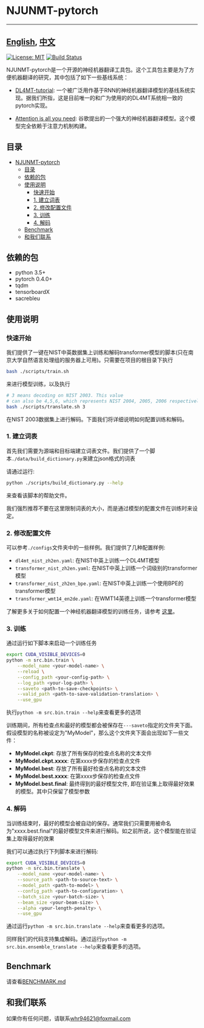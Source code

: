 # NJUNMT-pytorch

---
[English](README.md), [中文](README-zh.md)
---

[![License: MIT](https://img.shields.io/badge/License-MIT-yellow.svg)](https://opensource.org/licenses/MIT) [![Build Status](https://travis-ci.com/whr94621/NJUNMT-pytorch.svg?branch=dev-travis-ci)](https://travis-ci.com/whr94621/NJUNMT-pytorch)

NJUNMT-pytorch是一个开源的神经机器翻译工具包。这个工具包主要是为了方便机器翻译的研究，其中包括了如下一些基线系统：

- [DL4MT-tutorial](https://github.com/nyu-dl/dl4mt-tutorial): 一个被广泛用作基于RNN的神经机器翻译模型的基线系统实现。据我们所指，这是目前唯一的和广为使用的的DL4MT系统相一致的pytorch实现。

- [Attention is all you need](https://arxiv.org/abs/1706.03762): 谷歌提出的一个强大的神经机器翻译模型。这个模型完全依赖于注意力机制构建。

## 目录
- [NJUNMT-pytorch](#njunmt-pytorch)
    - [目录](#%E7%9B%AE%E5%BD%95)
    - [依赖的包](#%E4%BE%9D%E8%B5%96%E7%9A%84%E5%8C%85)
    - [使用说明](#%E4%BD%BF%E7%94%A8%E8%AF%B4%E6%98%8E)
        - [快速开始](#%E5%BF%AB%E9%80%9F%E5%BC%80%E5%A7%8B)
        - [1. 建立词表](#1-%E5%BB%BA%E7%AB%8B%E8%AF%8D%E8%A1%A8)
        - [2. 修改配置文件](#2-%E4%BF%AE%E6%94%B9%E9%85%8D%E7%BD%AE%E6%96%87%E4%BB%B6)
        - [3. 训练](#3-%E8%AE%AD%E7%BB%83)
        - [4. 解码](#4-%E8%A7%A3%E7%A0%81)
    - [Benchmark](#benchmark)
    - [和我们联系](#%E5%92%8C%E6%88%91%E4%BB%AC%E8%81%94%E7%B3%BB)

## 依赖的包

- python 3.5+
- pytorch 0.4.0+
- tqdm
- tensorboardX
- sacrebleu

## 使用说明

### 快速开始
我们提供了一键在NIST中英数据集上训练和解码transformer模型的脚本(只在南京大学自然语言处理组的服务器上可用)。只需要在项目的根目录下执行

``` bash
bash ./scripts/train.sh
```

来进行模型训练，以及执行

``` bash
# 3 means decoding on NIST 2003. This value
# can also be 4,5,6, which represents NIST 2004, 2005, 2006 respectively. 
bash ./scripts/translate.sh 3 
```

在NIST 2003数据集上进行解码。下面我们将详细说明如何配置训练和解码。

### 1. 建立词表

首先我们需要为源端和目标端建立词表文件。我们提供了一个脚本```./data/build_dictionary.py```来建立json格式的词表

请通过运行:

``` bash
python ./scripts/build_dictionary.py --help
```

来查看该脚本的帮助文件。

我们强烈推荐不要在这里限制词表的大小，而是通过模型的配置文件在训练时来设定。

### 2. 修改配置文件

可以参考```./configs```文件夹中的一些样例。我们提供了几种配置样例:

- ```dl4mt_nist_zh2en.yaml```: 在NIST中英上训练一个DL4MT模型
- ```transformer_nist_zh2en.yaml```: 在NIST中英上训练一个词级别的transformer模型
- ```transformer_nist_zh2en_bpe.yaml```: 在NIST中英上训练一个使用BPE的transformer模型
- ```transformer_wmt14_en2de.yaml```: 在WMT14英德上训练一个transformer模型

了解更多关于如何配置一个神经机器翻译模型的训练任务，请参考
[这里](https://github.com/whr94621/NJUNMT-pytorch/wiki/Configuration)。

### 3. 训练

通过运行如下脚本来启动一个训练任务

``` bash
export CUDA_VISIBLE_DEVICES=0
python -m src.bin.train \
    --model_name <your-model-name> \
    --reload \
    --config_path <your-config-path> \
    --log_path <your-log-path> \
    --saveto <path-to-save-checkpoints> \
    --valid_path <path-to-save-validation-translation> \
    --use_gpu
```

执行```python -m src.bin.train --help```来查看更多的选项

训练期间，所有检查点和最好的模型都会被保存在```---saveto```指定的文件夹下面。假设模型的名称被设定为"MyModel"，那么这个文件夹下面会出现如下一些文件：

- **MyModel.ckpt**: 存放了所有保存的检查点名称的文本文件
- **MyModel.ckpt.xxxx**: 在第xxxx步保存的检查点文件
- **MyModel.best**: 存放了所有最好检查点名称的文本文件
- **MyModel.best.xxxx**: 在第xxxx步保存的检查点文件
- **MyModel.best.final**: 最终得到的最好模型文件, 即在验证集上取得最好效果的模型。其中只保留了模型参数

### 4. 解码

当训练结束时，最好的模型会被自动的保存。通常我们只需要用被命名为"xxxx.best.final"的最好模型文件来进行解码。如之前所说，这个模型能在验证集上取得最好的效果

我们可以通过执行下列脚本来进行解码:

``` bash
export CUDA_VISIBLE_DEVICES=0
python -m src.bin.translate \
    --model_name <your-model-name> \
    --source_path <path-to-source-text> \
    --model_path <path-to-model> \
    --config_path <path-to-configuration> \
    --batch_size <your-batch-size> \
    --beam_size <your-beam-size> \
    --alpha <your-length-penalty> \
    --use_gpu
```

通过运行```python -m src.bin.translate --help```来查看更多的选项。

同样我们的代码支持集成解码。通过运行```python -m src.bin.ensemble_translate --help```来查看更多的选项。

## Benchmark

请查看[BENCHMARK.md](./BENCHMARK.md)

## 和我们联系

如果你有任何问题，请联系[whr94621@foxmail.com](mailto:whr94621@foxmail.com)